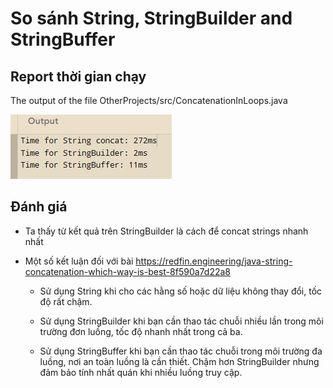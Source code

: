 # So sánh String, StringBuilder and StringBuffer
## Report thời gian chạy 
The output of the file OtherProjects/src/ConcatenationInLoops.java

![img.png](img.png)
## Đánh giá 
- Ta thấy từ kết quả trên StringBuilder là cách để concat strings nhanh nhất

- Một số kết luận đối với bài https://redfin.engineering/java-string-concatenation-which-way-is-best-8f590a7d22a8

    - Sử dụng String khi cho các hằng số hoặc dữ liệu không thay đổi, tốc độ rất chậm.

    - Sử dụng StringBuilder khi bạn cần thao tác chuỗi nhiều lần trong môi trường đơn luồng, tốc độ nhanh nhất trong cả ba.

    - Sử dụng StringBuffer khi bạn cần thao tác chuỗi trong môi trường đa luồng, nơi an toàn luồng là cần thiết. Chậm hơn StringBuilder nhưng đảm bảo tính nhất quán khi nhiều luồng truy cập.

